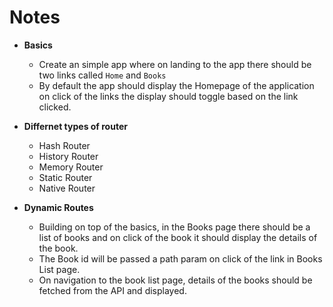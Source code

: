 # Notes

- **Basics**

  - Create an simple app where on landing to the app there should be two links called `Home` and `Books`
  - By default the app should display the Homepage of the application on click of the links the display should toggle based on the link clicked.

- **Differnet types of router**

  - Hash Router
  - History Router
  - Memory Router
  - Static Router
  - Native Router

- **Dynamic Routes**
  - Building on top of the basics, in the Books page there should be a list of books and on click of the book it should display the details of the book.
  - The Book id will be passed a path param on click of the link in Books List page.
  - On navigation to the book list page, details of the books should be fetched from the API and displayed.
